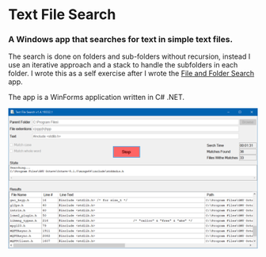 # Text File Search

### A Windows app that searches for text in simple text files.

The search is done on folders and sub-folders without recursion, instead I use an iterative approach and a stack to handle the subfolders in each folder.
I wrote this as a self exercise after I wrote the [File and Folder Search](https://github.com/EliAaron/FileAndFolderSearch) app.

The app is a WinForms application written in C# .NET.

![App Screenshot](./Images/App_Screenshot.png)
